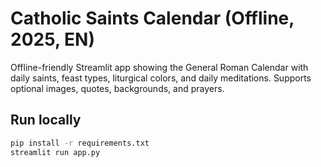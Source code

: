# Catholic Saints Calendar (Offline, 2025, EN)

Offline-friendly Streamlit app showing the General Roman Calendar with daily saints, feast types, liturgical colors, and daily meditations. Supports optional images, quotes, backgrounds, and prayers.

## Run locally
```bash
pip install -r requirements.txt
streamlit run app.py

